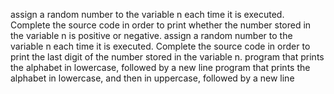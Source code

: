 assign a random number to the variable n each time it is executed. Complete the source code in order to print whether the number stored in the variable n is positive or negative.
assign a random number to the variable n each time it is executed. Complete the source code in order to print the last digit of the number stored in the variable n.
program that prints the alphabet in lowercase, followed by a new line
program that prints the alphabet in lowercase, and then in uppercase, followed by a new line

